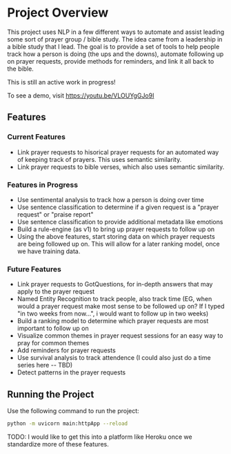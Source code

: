 # Project Overview

This project uses NLP in a few different ways to automate and assist leading some sort of prayer group / bible study. The idea came from a leadership in a bible study that I lead. The goal is to provide a set of tools to help people track how a person is doing (the ups and the downs), automate following up on prayer requests, provide methods for reminders, and link it all back to the bible.

This is still an active work in progress!

To see a demo, visit https://youtu.be/VLOUYgGJo9I

## Features

### Current Features
- Link prayer requests to hisorical prayer requests for an automated way of keeping track of prayers. This uses semantic similarity.
- Link prayer requests to bible verses, which also uses semantic similarity.

### Features in Progress
- Use sentimental analysis to track how a person is doing over time
- Use sentence classification to determine if a given request is a "prayer request" or "praise report"
- Use sentence classification to provide additional metadata like emotions
- Build a rule-engine (as v1) to bring up prayer requests to follow up on
- Using the above features, start storing data on which prayer requests are being followed up on. This will allow for a later ranking model, once we have training data.

### Future Features
- Link prayer requests to GotQuestions, for in-depth answers that may apply to the prayer request
- Named Entity Recognition to track people, also track time (EG, when would a prayer request make most sense to be followed up on? If I typed "in two weeks from now...", i would want to follow up in two weeks)
- Build a ranking model to determine which prayer requests are most important to follow up on
- Visualize common themes in prayer request sessions for an easy way to pray for common themes
- Add reminders for prayer requests
- Use survival analysis to track attendence (I could also just do a time series here -- TBD)
- Detect patterns in the prayer requests

## Running the Project

Use the following command to run the project:

```bash
python -m uvicorn main:httpApp --reload
```

TODO: I would like to get this into a platform like Heroku once we standardize more of these features.